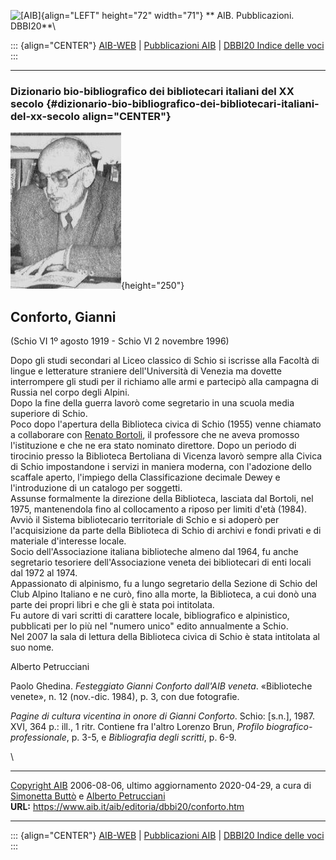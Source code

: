 ![\[AIB\]](/aib/wi/aibv72.gif){align="LEFT" height="72" width="71"}
** AIB. Pubblicazioni. DBBI20**\

::: {align="CENTER"}
[AIB-WEB](/) \| [Pubblicazioni AIB](/pubblicazioni/) \| [DBBI20 Indice
delle voci](dbbi20.htm)
:::

------------------------------------------------------------------------

### Dizionario bio-bibliografico dei bibliotecari italiani del XX secolo {#dizionario-bio-bibliografico-dei-bibliotecari-italiani-del-xx-secolo align="CENTER"}

![\[Ritratto\]](conforto.jpg){height="250"}

## Conforto, Gianni

(Schio VI 1º agosto 1919 - Schio VI 2 novembre 1996)

Dopo gli studi secondari al Liceo classico di Schio si iscrisse alla
Facoltà di lingue e letterature straniere dell\'Università di Venezia ma
dovette interrompere gli studi per il richiamo alle armi e partecipò
alla campagna di Russia nel corpo degli Alpini.\
Dopo la fine della guerra lavorò come segretario in una scuola media
superiore di Schio.\
Poco dopo l\'apertura della Biblioteca civica di Schio (1955) venne
chiamato a collaborare con [Renato Bortoli](bortoli.htm), il professore
che ne aveva promosso l\'istituzione e che ne era stato nominato
direttore. Dopo un periodo di tirocinio presso la Biblioteca Bertoliana
di Vicenza lavorò sempre alla Civica di Schio impostandone i servizi in
maniera moderna, con l\'adozione dello scaffale aperto, l\'impiego della
Classificazione decimale Dewey e l\'introduzione di un catalogo per
soggetti.\
Assunse formalmente la direzione della Biblioteca, lasciata dal Bortoli,
nel 1975, mantenendola fino al collocamento a riposo per limiti d\'età
(1984). Avviò il Sistema bibliotecario territoriale di Schio e si
adoperò per l\'acquisizione da parte della Biblioteca di Schio di
archivi e fondi privati e di materiale d\'interesse locale.\
Socio dell\'Associazione italiana biblioteche almeno dal 1964, fu anche
segretario tesoriere dell\'Associazione veneta dei bibliotecari di enti
locali dal 1972 al 1974.\
Appassionato di alpinismo, fu a lungo segretario della Sezione di Schio
del Club Alpino Italiano e ne curò, fino alla morte, la Biblioteca, a
cui donò una parte dei propri libri e che gli è stata poi intitolata.\
Fu autore di vari scritti di carattere locale, bibliografico e
alpinistico, pubblicati per lo più nel \"numero unico\" edito
annualmente a Schio.\
Nel 2007 la sala di lettura della Biblioteca civica di Schio è stata
intitolata al suo nome.

Alberto Petrucciani

Paolo Ghedina. *Festeggiato Gianni Conforto dall\'AIB veneta*.
«Biblioteche venete», n. 12 (nov.-dic. 1984), p. 3, con due fotografie.

*Pagine di cultura vicentina in onore di Gianni Conforto*. Schio:
\[s.n.\], 1987. XVI, 364 p.: ill., 1 ritr. Contiene fra l\'altro Lorenzo
Brun, *Profilo biografico-professionale*, p. 3-5, e *Bibliografia degli
scritti*, p. 6-9.

\

------------------------------------------------------------------------

[Copyright AIB](/aib/copyright.htm) 2006-08-06, ultimo aggiornamento
2020-04-29, a cura di [Simonetta Buttò](/aib/redazione3.htm) e [Alberto
Petrucciani](/aib/redazione.htm)\
**URL:** https://www.aib.it/aib/editoria/dbbi20/conforto.htm

------------------------------------------------------------------------

::: {align="CENTER"}
[AIB-WEB](/) \| [Pubblicazioni AIB](/pubblicazioni/) \| [DBBI20 Indice
delle voci](dbbi20.htm)
:::
